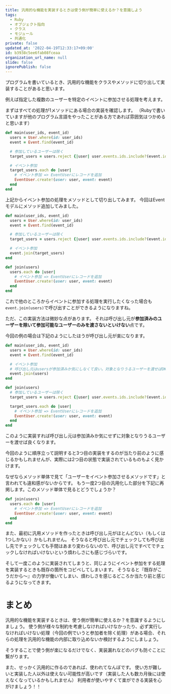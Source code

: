 ```yaml
---
title: 汎用的な機能を実装するときは使う側が簡単に使えるか？を意識しよう
tags:
  - Ruby
  - オブジェクト指向
  - クラス
  - モジュール
  - 共通化
private: false
updated_at: '2022-04-19T12:33:17+09:00'
id: b3938c5ee6fab08fceaa
organization_url_name: null
slide: false
ignorePublish: false
---
```

プログラムを書いているとき、汎用的な機能をクラスやメソッドに切り出して実装することがあると思います。

例えば指定した複数のユーザーを特定のイベントに参加させる処理を考えます。

まずはすべての処理が1メソッドにある場合の実装を確認します。
（Rubyで書いていますが他のプログラム言語をやったことがある方であれば雰囲気はつかめると思います）

```ruby
def main(user_ids, event_id)
  users = User.where(id: user_ids)
  event = Event.find(event_id)

  # 参加しているユーザーは除く
  target_users = users.reject {|user| user.events.ids.include?(event.id) }

  # イベント参加
  target_users.each do |user|
    # イベント参加 => EventUserにレコードを追加
    EventUser.create!(user: user, event: event)
  end
end
```

上記からイベント参加の処理をメソッドとして切り出してみます。
今回はEventモデルにメソッド追加してみました。

```ruby
def main(user_ids, event_id)
  users = User.where(id: user_ids)
  event = Event.find(event_id)

  # 参加しているユーザーは除く
  target_users = users.reject {|user| user.events.ids.include?(event.id) }

  # イベント参加
  event.join(target_users)
end
```

```ruby:app/models/event.rb
def join(users)
  users.each do |user|
    # イベント参加 => EventUserにレコードを追加
    EventUser.create!(user: user, event: event)
  end
end
```

これで他のところからイベントに参加する処理を実行したくなった場合も`event.join(users)`で呼び出すことができるようになりますね。

ただ、この実装方法は微妙な点があります。
それは呼び出し元が**参加済みのユーザーを除いて参加可能なユーザーのみを渡さないといけない**点です。

今回の例の場合は下記のようにしたほうが呼び出し元が楽になります。

```ruby
def main(user_ids, event_id)
  users = User.where(id: user_ids)
  event = Event.find(event_id)

  # イベント参加
  # 呼び出し元はusersが参加済みか気にしなくて良い。対象となりうるユーザーを渡せばOK
  event.join(users)
end
```

```ruby:app/models/event.rb
def join(users)
  # 参加しているユーザーは除く
  target_users = users.reject {|user| user.events.ids.include?(event.id) }

  target_users.each do |user|
    # イベント参加 => EventUserにレコードを追加
    EventUser.create!(user: user, event: event)
  end
end
```

このように実装すれば呼び出し元は参加済みか気にせずに対象となりうるユーザーを渡せば良くなります。

今回のように順序立って説明すると3つ目の実装をするのが当たり前のように感じるかもしれませんが、実際には2つ目の状態で実装されているものもよく見かけます。

なぜならメソッド単体で見て「ユーザーをイベント参加させるメソッドです」と言われても違和感がないからです。
もう一度2つ目の汎用化した部分を下記に再掲します。このメソッド単体で見るとどうでしょうか？

```ruby:app/models/event.rb
def join(users)
  users.each do |user|
    # イベント参加 => EventUserにレコードを追加
    EventUser.create!(user: user, event: event)
  end
end
```

また、最初に汎用メソッドを作ったときは呼び出し元がほとんどない（もしくは1つしかない）かもしれません。
そうなると呼び出し元でチェックしても呼び出し先でチェックしても手間はあまり変わらないので、呼び出し元ですべてでチェックしなければいけないという煩わしさにも感じづらいです。

そして一度このように実装されてしまうと、同じようにイベント参加をする処理を実装するときも既存の箇所をコピペしてしまいます。
そうなると『既存がこうだから〜』の力学が働いてしまい、煩わしさを感じるどころか当たり前と感じるようになってきます。

# まとめ
汎用的な機能を実装するときは、使う側が簡単に使えるか？を意識するようにしましょう。
使う側が様々な制約を考慮しなければいけなかったり、必ず実行しなければいけない処理（今回の例でいうと参加者を除く処理）がある場合、それらの処理を汎用的な機能の内部に取り込めないか検討するようにしましょう。

そうすることで使う側が楽になるだけでなく、実装漏れなどのバグも防ぐことに繋がります。

また、せっかく汎用的に作るのであれば、使われてなんぼです。
使い方が難しいと実装した人以外は使えない可能性が高いです（実装した人も数カ月後には使えなくなっているかもしれません）
利用者が使いやすくて楽ができる実装を心がけましょう！！
